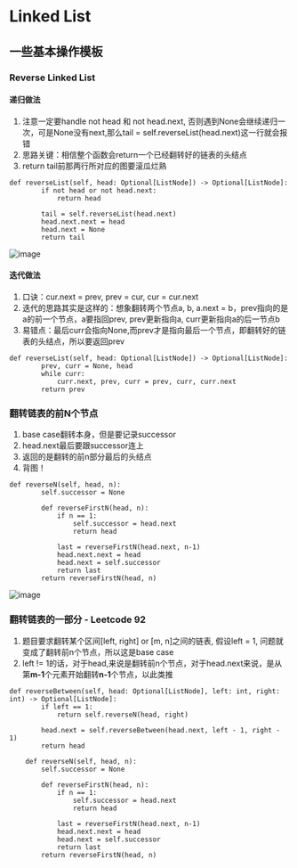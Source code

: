 # Linked List
## 一些基本操作模板
### Reverse Linked List
#### 递归做法 
1. 注意一定要handle not head 和 not head.next, 否则遇到None会继续递归一次，可是None没有next,那么tail = self.reverseList(head.next)这一行就会报错  
2. 思路关键：相信整个函数会return一个已经翻转好的链表的头结点
3. return tail前那两行所对应的图要滚瓜烂熟
```
def reverseList(self, head: Optional[ListNode]) -> Optional[ListNode]:
        if not head or not head.next:
            return head
        
        tail = self.reverseList(head.next)
        head.next.next = head
        head.next = None
        return tail
```
![image](https://user-images.githubusercontent.com/31752886/141057136-c750652d-f835-4d07-bb04-ad01e8e63159.png)

#### 迭代做法
1. 口诀：cur.next = prev, prev = cur, cur = cur.next  
2. 迭代的思路其实是这样的：想象翻转两个节点a, b, a.next = b，prev指向的是a的前一个节点，a要指回prev, prev更新指向a, curr更新指向a的后一节点b  
3. 易错点：最后curr会指向None,而prev才是指向最后一个节点，即翻转好的链表的头结点，所以要返回prev  
```
def reverseList(self, head: Optional[ListNode]) -> Optional[ListNode]:
        prev, curr = None, head
        while curr:
            curr.next, prev, curr = prev, curr, curr.next
        return prev
```

### 翻转链表的前N个节点
1. base case翻转本身，但是要记录successor  
2. head.next最后要跟successor连上  
3. 返回的是翻转的前n部分最后的头结点  
4. 背图！  
```
def reverseN(self, head, n):
        self.successor = None
        
        def reverseFirstN(head, n):
            if n == 1:
                self.successor = head.next
                return head
            
            last = reverseFirstN(head.next, n-1)
            head.next.next = head
            head.next = self.successor
            return last
        return reverseFirstN(head, n)

```
![image](https://user-images.githubusercontent.com/31752886/141057274-1f324aa0-1793-4361-95f1-cdfbc5419bfe.png)

### 翻转链表的一部分 - Leetcode 92
1. 题目要求翻转某个区间[left, right] or [m, n]之间的链表, 假设left = 1, 问题就变成了翻转前n个节点，所以这是base case  
2. left != 1的话，对于head,来说是翻转前n个节点，对于head.next来说，是从第**m-1**个元素开始翻转**n-1**个节点，以此类推  
```
def reverseBetween(self, head: Optional[ListNode], left: int, right: int) -> Optional[ListNode]:
        if left == 1:
            return self.reverseN(head, right)
        
        head.next = self.reverseBetween(head.next, left - 1, right - 1)
        return head
               
    def reverseN(self, head, n):
        self.successor = None
        
        def reverseFirstN(head, n):
            if n == 1:
                self.successor = head.next
                return head
            
            last = reverseFirstN(head.next, n-1)
            head.next.next = head
            head.next = self.successor
            return last
        return reverseFirstN(head, n)
        
```

